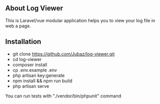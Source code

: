 ## About Log Viewer

This is Laravel/vue modular application helps you to view your log file in web a page. 


## Installation 

- git clone https://github.com/Jubaz/log-viewer.git
- cd log-viewer
- composer install
- cp .env.example .env
- php artisan key:generate
- npm install && npm run build
- php artisan serve


You can run tests with "./vendor/bin/phpunit" command 
